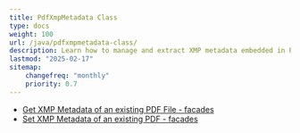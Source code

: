 ```yaml
---
title: PdfXmpMetadata Class
type: docs
weight: 100
url: /java/pdfxmpmetadata-class/
description: Learn how to manage and extract XMP metadata embedded in PDF documents using the PDFXMPMetadata class in Java.
lastmod: "2025-02-17"
sitemap:
    changefreq: "monthly"
    priority: 0.7
---
```


- [Get XMP Metadata of an existing PDF File - facades](/pdf/java/get-xmp-metadata/)
- [Set XMP Metadata of an existing PDF - facades](/pdf/java/set-xmp-metadata/)
